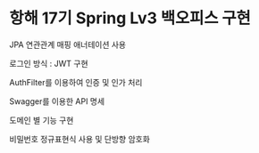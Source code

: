 # 항해 17기 Spring Lv3 백오피스 구현

JPA 연관관계 매핑 애너테이션 사용

로그인 방식 : JWT 구현

AuthFilter를 이용하여 인증 및 인가 처리

Swagger를 이용한 API 명세

도메인 별 기능 구현

비밀번호 정규표현식 사용 및 단방향 암호화